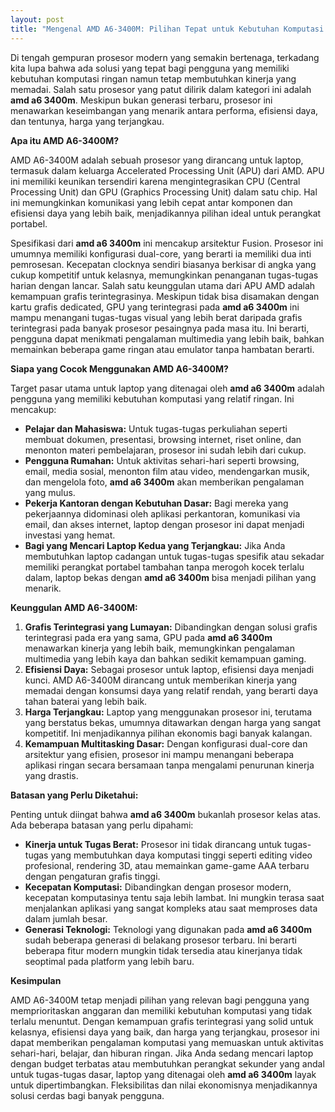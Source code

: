 ```yaml
---
layout: post
title: "Mengenal AMD A6-3400M: Pilihan Tepat untuk Kebutuhan Komputasi Ringan"
---
```


Di tengah gempuran prosesor modern yang semakin bertenaga, terkadang kita lupa bahwa ada solusi yang tepat bagi pengguna yang memiliki kebutuhan komputasi ringan namun tetap membutuhkan kinerja yang memadai. Salah satu prosesor yang patut dilirik dalam kategori ini adalah **amd a6 3400m**. Meskipun bukan generasi terbaru, prosesor ini menawarkan keseimbangan yang menarik antara performa, efisiensi daya, dan tentunya, harga yang terjangkau.

**Apa itu AMD A6-3400M?**

AMD A6-3400M adalah sebuah prosesor yang dirancang untuk laptop, termasuk dalam keluarga Accelerated Processing Unit (APU) dari AMD. APU ini memiliki keunikan tersendiri karena mengintegrasikan CPU (Central Processing Unit) dan GPU (Graphics Processing Unit) dalam satu chip. Hal ini memungkinkan komunikasi yang lebih cepat antar komponen dan efisiensi daya yang lebih baik, menjadikannya pilihan ideal untuk perangkat portabel.

Spesifikasi dari **amd a6 3400m** ini mencakup arsitektur Fusion. Prosesor ini umumnya memiliki konfigurasi dual-core, yang berarti ia memiliki dua inti pemrosesan. Kecepatan clocknya sendiri biasanya berkisar di angka yang cukup kompetitif untuk kelasnya, memungkinkan penanganan tugas-tugas harian dengan lancar. Salah satu keunggulan utama dari APU AMD adalah kemampuan grafis terintegrasinya. Meskipun tidak bisa disamakan dengan kartu grafis dedicated, GPU yang terintegrasi pada **amd a6 3400m** ini mampu menangani tugas-tugas visual yang lebih berat daripada grafis terintegrasi pada banyak prosesor pesaingnya pada masa itu. Ini berarti, pengguna dapat menikmati pengalaman multimedia yang lebih baik, bahkan memainkan beberapa game ringan atau emulator tanpa hambatan berarti.

**Siapa yang Cocok Menggunakan AMD A6-3400M?**

Target pasar utama untuk laptop yang ditenagai oleh **amd a6 3400m** adalah pengguna yang memiliki kebutuhan komputasi yang relatif ringan. Ini mencakup:

*   **Pelajar dan Mahasiswa:** Untuk tugas-tugas perkuliahan seperti membuat dokumen, presentasi, browsing internet, riset online, dan menonton materi pembelajaran, prosesor ini sudah lebih dari cukup.
*   **Pengguna Rumahan:** Untuk aktivitas sehari-hari seperti browsing, email, media sosial, menonton film atau video, mendengarkan musik, dan mengelola foto, **amd a6 3400m** akan memberikan pengalaman yang mulus.
*   **Pekerja Kantoran dengan Kebutuhan Dasar:** Bagi mereka yang pekerjaannya didominasi oleh aplikasi perkantoran, komunikasi via email, dan akses internet, laptop dengan prosesor ini dapat menjadi investasi yang hemat.
*   **Bagi yang Mencari Laptop Kedua yang Terjangkau:** Jika Anda membutuhkan laptop cadangan untuk tugas-tugas spesifik atau sekadar memiliki perangkat portabel tambahan tanpa merogoh kocek terlalu dalam, laptop bekas dengan **amd a6 3400m** bisa menjadi pilihan yang menarik.

**Keunggulan AMD A6-3400M:**

1.  **Grafis Terintegrasi yang Lumayan:** Dibandingkan dengan solusi grafis terintegrasi pada era yang sama, GPU pada **amd a6 3400m** menawarkan kinerja yang lebih baik, memungkinkan pengalaman multimedia yang lebih kaya dan bahkan sedikit kemampuan gaming.
2.  **Efisiensi Daya:** Sebagai prosesor untuk laptop, efisiensi daya menjadi kunci. AMD A6-3400M dirancang untuk memberikan kinerja yang memadai dengan konsumsi daya yang relatif rendah, yang berarti daya tahan baterai yang lebih baik.
3.  **Harga Terjangkau:** Laptop yang menggunakan prosesor ini, terutama yang berstatus bekas, umumnya ditawarkan dengan harga yang sangat kompetitif. Ini menjadikannya pilihan ekonomis bagi banyak kalangan.
4.  **Kemampuan Multitasking Dasar:** Dengan konfigurasi dual-core dan arsitektur yang efisien, prosesor ini mampu menangani beberapa aplikasi ringan secara bersamaan tanpa mengalami penurunan kinerja yang drastis.

**Batasan yang Perlu Diketahui:**

Penting untuk diingat bahwa **amd a6 3400m** bukanlah prosesor kelas atas. Ada beberapa batasan yang perlu dipahami:

*   **Kinerja untuk Tugas Berat:** Prosesor ini tidak dirancang untuk tugas-tugas yang membutuhkan daya komputasi tinggi seperti editing video profesional, rendering 3D, atau memainkan game-game AAA terbaru dengan pengaturan grafis tinggi.
*   **Kecepatan Komputasi:** Dibandingkan dengan prosesor modern, kecepatan komputasinya tentu saja lebih lambat. Ini mungkin terasa saat menjalankan aplikasi yang sangat kompleks atau saat memproses data dalam jumlah besar.
*   **Generasi Teknologi:** Teknologi yang digunakan pada **amd a6 3400m** sudah beberapa generasi di belakang prosesor terbaru. Ini berarti beberapa fitur modern mungkin tidak tersedia atau kinerjanya tidak seoptimal pada platform yang lebih baru.

**Kesimpulan**

AMD A6-3400M tetap menjadi pilihan yang relevan bagi pengguna yang memprioritaskan anggaran dan memiliki kebutuhan komputasi yang tidak terlalu menuntut. Dengan kemampuan grafis terintegrasi yang solid untuk kelasnya, efisiensi daya yang baik, dan harga yang terjangkau, prosesor ini dapat memberikan pengalaman komputasi yang memuaskan untuk aktivitas sehari-hari, belajar, dan hiburan ringan. Jika Anda sedang mencari laptop dengan budget terbatas atau membutuhkan perangkat sekunder yang andal untuk tugas-tugas dasar, laptop yang ditenagai oleh **amd a6 3400m** layak untuk dipertimbangkan. Fleksibilitas dan nilai ekonomisnya menjadikannya solusi cerdas bagi banyak pengguna.
